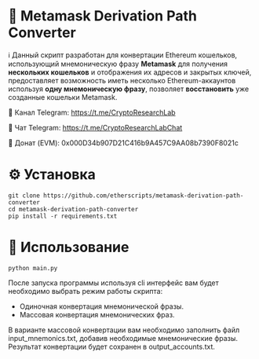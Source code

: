 
# 🦊 Metamask Derivation Path Converter  
  
ℹ️ Данный скрипт разработан для конвертации Ethereum кошельков, использующий мнемоническую фразу **Metamask** для получения **нескольких кошельков** и отображения их адресов и закрытых ключей, предоставляет возможность иметь несколько Ethereum-аккаунтов используя **одну мнемоническую фразу**, позволяет **восстановить** уже созданные кошельки Metamask.  
  
📨 Канал Telegram: https://t.me/CryptoResearchLab  
  
💬 Чат Telegram: https://t.me/CryptoResearchLabChat  
  
💸 Донат (EVM): 0x000D34b907D21C416b9A457C9AA08b7390F8021c  
  
# ⚙️ Установка
  

    git clone https://github.com/etherscripts/metamask-derivation-path-converter 
    cd metamask-derivation-path-converter
    pip install -r requirements.txt

# 🚀 Использование 

    python main.py

После запуска программы используя cli интерфейс вам будет необходимо выбрать режим работы скрипта: 

 - Одиночная конвертация мнемонической фразы.
 - Массовая конвертация мнемонических фраз.

В варианте массовой конвертации вам необходимо заполнить файл input_mnemonics.txt, добавив необходимые мнемонические фразы. Результат конвертации будет сохранен в output_accounts.txt.